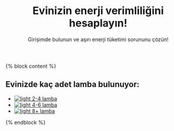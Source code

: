 <!doctype html>
<html lang="en">
<head>
  <meta charset="UTF-8">
  <meta
    name="viewport"
    content="width=device-width, user-scalable=no, initial-scale=1.0, maximum-scale=1.0, minimum-scale=1.0"
  >
  <meta http-equiv="X-UA-Compatible" content="ie=edge">
  <link rel="stylesheet" href="../static/css/style.css">
  <title>Akıllı evler için enerji verimlilik hesaplayıcısı</title>
</head>
<body>
  <header class="header">
    <div class="header__text">
      <h1>Evinizin enerji verimliliğini hesaplayın!</h1>
      <p>Girişimde bulunun ve aşırı enerji tüketimi sorununu çözün!</p>
    </div>
  </header>
  <main>
    {% block content %}
    <h2 class="main__title">Evinizde kaç adet lamba bulunuyor:</h2>
    <ul class="list" id="list">
      <li class="list__item">
        <a href={{size + "/3" }}>
          <img class="item__img" src="../static/img/light.svg" alt="light">
          <span>2-4 lamba</span></a>
      </li>
      <!--Görev #2 -->
      <li class="list__item">
        <a href="{{size + "{/7" }}> 
          <img class="item__img" src="../static/img/light.svg" alt="light">
          <span>4-6 lamba</span></a>
      </li>
      <li class="list__item">
        <a href="{{size + "/10" }}">
          <img class="item__img" src="../static/img/light.svg" alt="light">
          <span>8+ lamba</span></a>
      </li>
    </ul>
    {% endblock %}
  </main>
  <footer>

  </footer>
</body>
</html>
